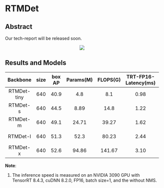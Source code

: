 # RTMDet

<!-- [ALGORITHM] -->

## Abstract

Our tech-report will be released soon.

<div align=center>
<img src="https://user-images.githubusercontent.com/12907710/192182907-f9a671d6-89cb-4d73-abd8-c2b9dada3c66.png"/>
</div>

## Results and Models

|  Backbone   | size | box AP | Params(M) | FLOPS(G) | TRT-FP16-Latency(ms) |                   Config                   |                                                                                                                                              Download                                                                                                                                               |
| :---------: | :--: | :----: | :-------: | :------: | :------------------: | :----------------------------------------: | :-------------------------------------------------------------------------------------------------------------------------------------------------------------------------------------------------------------------------------------------------------------------------------------------------: |
| RTMDet-tiny | 640  |  40.9  |    4.8    |   8.1    |         0.98         | [config](./rtmdet_tiny_8xb32-300e_coco.py) | [model](https://download.openmmlab.com/mmdetection/v3.0/rtmdet/rtmdet_tiny_8xb32-300e_coco/rtmdet_tiny_8xb32-300e_coco_20220902_112414-78e30dcc.pth) \| [log](https://download.openmmlab.com/mmdetection/v3.0/rtmdet/rtmdet_tiny_8xb32-300e_coco/rtmdet_s_8xb32-300e_coco_20220902_112414.log.json) |
|  RTMDet-s   | 640  |  44.5  |   8.89    |   14.8   |         1.22         |  [config](./rtmdet_s_8xb32-300e_coco.py)   |     [model](https://download.openmmlab.com/mmdetection/v3.0/rtmdet/rtmdet_s_8xb32-300e_coco/rtmdet_s_8xb32-300e_coco_20220905_161602-a61dc0d2.pth) \| [log](https://download.openmmlab.com/mmdetection/v3.0/rtmdet/rtmdet_s_8xb32-300e_coco/rtmdet_s_8xb32-300e_coco_20220905_161602.log.json)      |
|  RTMDet-m   | 640  |  49.1  |   24.71   |  39.27   |         1.62         |  [config](./rtmdet_m_8xb32-300e_coco.py)   |     [model](https://download.openmmlab.com/mmdetection/v3.0/rtmdet/rtmdet_m_8xb32-300e_coco/rtmdet_m_8xb32-300e_coco_20220719_112220-229f527c.pth) \| [log](https://download.openmmlab.com/mmdetection/v3.0/rtmdet/rtmdet_m_8xb32-300e_coco/rtmdet_m_8xb32-300e_coco_20220719_112220.log.json)      |
|  RTMDet-l   | 640  |  51.3  |   52.3    |  80.23   |         2.44         |  [config](./rtmdet_l_8xb32-300e_coco.py)   |     [model](https://download.openmmlab.com/mmdetection/v3.0/rtmdet/rtmdet_l_8xb32-300e_coco/rtmdet_l_8xb32-300e_coco_20220719_112030-5a0be7c4.pth) \| [log](https://download.openmmlab.com/mmdetection/v3.0/rtmdet/rtmdet_l_8xb32-300e_coco/rtmdet_l_8xb32-300e_coco_20220719_112030.log.json)      |
|  RTMDet-x   | 640  |  52.6  |   94.86   |  141.67  |         3.10         |  [config](./rtmdet_x_8xb32-300e_coco.py)   |     [model](https://download.openmmlab.com/mmdetection/v3.0/rtmdet/rtmdet_x_8xb32-300e_coco/rtmdet_x_8xb32-300e_coco_20220715_230555-cc79b9ae.pth) \| [log](https://download.openmmlab.com/mmdetection/v3.0/rtmdet/rtmdet_x_8xb32-300e_coco/rtmdet_x_8xb32-300e_coco_20220715_230555.log.json)      |

**Note**:

1. The inference speed is measured on an NVIDIA 3090 GPU with TensorRT 8.4.3, cuDNN 8.2.0, FP16, batch size=1, and the without NMS.
